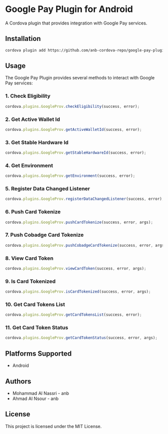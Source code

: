 # Google Pay Plugin for Android 

A Cordova plugin that provides integration with Google Pay services.

## Installation

```bash
cordova plugin add https://github.com/anb-cordova-repo/google-pay-plugin.git
```

## Usage

The Google Pay Plugin provides several methods to interact with Google Pay services:

### 1. Check Eligibility

```javascript
cordova.plugins.GoogleProv.checkEligibility(success, error);
```

### 2. Get Active Wallet Id

```javascript
cordova.plugins.GoogleProv.getActiveWalletId(success, error);
```

### 3. Get Stable Hardware Id

```javascript
cordova.plugins.GoogleProv.getStableHardwareId(success, error);
```

### 4. Get Environment

```javascript
cordova.plugins.GoogleProv.getEnvironment(success, error);
```

### 5. Register Data Changed Listener

```javascript
cordova.plugins.GoogleProv.registerDataChangedListener(success, error);
```

### 6. Push Card Tokenize

```javascript
cordova.plugins.GoogleProv.pushCardTokenize(success, error, args);
```

### 7. Push Cobadge Card Tokenize

```javascript
cordova.plugins.GoogleProv.pushCobadgeCardTokenize(success, error, args);
```

### 8. View Card Token

```javascript
cordova.plugins.GoogleProv.viewCardToken(success, error, args);
```

### 9. Is Card Tokenized

```javascript
cordova.plugins.GoogleProv.isCardTokenized(success, error, args);
```

### 10. Get Card Tokens List

```javascript
cordova.plugins.GoogleProv.getCardTokensList(success, error);
```

### 11. Get Card Token Status

```javascript
cordova.plugins.GoogleProv.getCardTokenStatus(success, error, args);
```

## Platforms Supported

- Android

## Authors

- Mohammad Al Nassri - anb
- Ahmad Al Nsour - anb


## License

This project is licensed under the MIT License.